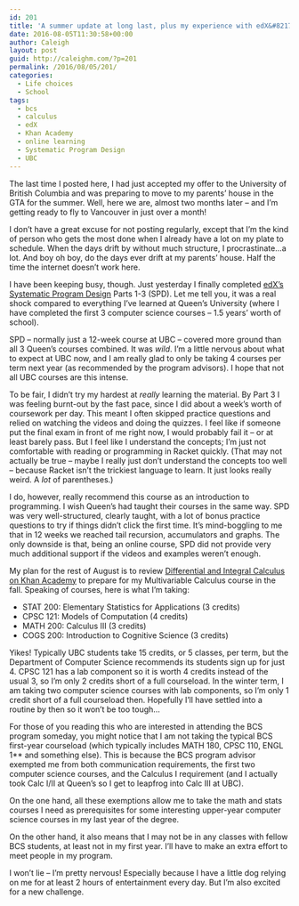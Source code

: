 ```yaml
---
id: 201
title: 'A summer update at long last, plus my experience with edX&#8217;s Systematic Programming Design'
date: 2016-08-05T11:30:58+00:00
author: Caleigh
layout: post
guid: http://caleighm.com/?p=201
permalink: /2016/08/05/201/
categories:
  - Life choices
  - School
tags:
  - bcs
  - calculus
  - edX
  - Khan Academy
  - online learning
  - Systematic Program Design
  - UBC
---
```

The last time I posted here, I had just accepted my offer to the University of British Columbia and was preparing to move to my parents&#8217; house in the GTA for the summer. Well, here we are, almost two months later – and I&#8217;m getting ready to fly to Vancouver in just over a month!

I don&#8217;t have a great excuse for not posting regularly, except that I&#8217;m the kind of person who gets the most done when I already have a lot on my plate to schedule. When the days drift by without much structure, I procrastinate&#8230;a lot. And boy oh boy, do the days ever drift at my parents&#8217; house. Half the time the internet doesn&#8217;t work here.

I have been keeping busy, though. Just yesterday I finally completed [edX&#8217;s Systematic Program Design](https://courses.edx.org/courses/course-v1:UBCx+SPD1x+2T2016/info) Parts 1-3 (SPD). Let me tell you, it was a real shock compared to everything I&#8217;ve learned at Queen&#8217;s University (where I have completed the first 3 computer science courses – 1.5 years&#8217; worth of school).

SPD – normally just a 12-week course at UBC – covered more ground than all 3 Queen&#8217;s courses combined. It was _wild_. I&#8217;m a little nervous about what to expect at UBC now, and I am really glad to only be taking 4 courses per term next year (as recommended by the program advisors). I hope that not all UBC courses are this intense.

To be fair, I didn&#8217;t try my hardest at _really_ learning the material. By Part 3 I was feeling burnt-out by the fast pace, since I did about a week&#8217;s worth of coursework per day. This meant I often skipped practice questions and relied on watching the videos and doing the quizzes. I feel like if someone put the final exam in front of me right now, I would probably fail it – or at least barely pass. But I feel like I understand the concepts; I&#8217;m just not comfortable with reading or programming in Racket quickly. (That may not actually be true – maybe I really just don&#8217;t understand the concepts too well – because Racket isn&#8217;t the trickiest language to learn. It just looks really weird. A _lot_ of parentheses.)

I do, however, really recommend this course as an introduction to programming. I wish Queen&#8217;s had taught their courses in the same way. SPD was very well-structured, clearly taught, with a lot of bonus practice questions to try if things didn&#8217;t click the first time. It&#8217;s mind-boggling to me that in 12 weeks we reached tail recursion, accumulators and graphs. The only downside is that, being an online course, SPD did not provide very much additional support if the videos and examples weren&#8217;t enough.

My plan for the rest of August is to review [Differential and Integral Calculus on Khan Academy](https://www.khanacademy.org/math/calculus-home) to prepare for my Multivariable Calculus course in the fall. Speaking of courses, here is what I&#8217;m taking:

  * STAT 200: Elementary Statistics for Applications (3 credits)
  * CPSC 121: Models of Computation (4 credits)
  * MATH 200: Calculus III (3 credits)
  * COGS 200: Introduction to Cognitive Science (3 credits)

Yikes! Typically UBC students take 15 credits, or 5 classes, per term, but the Department of Computer Science recommends its students sign up for just 4. CPSC 121 has a lab component so it is worth 4 credits instead of the usual 3, so I&#8217;m only 2 credits short of a full courseload. In the winter term, I am taking two computer science courses with lab components, so I&#8217;m only 1 credit short of a full courseload then. Hopefully I&#8217;ll have settled into a routine by then so it won&#8217;t be too tough&#8230;

For those of you reading this who are interested in attending the BCS program someday, you might notice that I am not taking the typical BCS first-year courseload (which typically includes MATH 180, CPSC 110, ENGL 1** and something else). This is because the BCS program advisor exempted me from both communication requirements, the first two computer science courses, and the Calculus I requirement (and I actually took Calc I/II at Queen&#8217;s so I get to leapfrog into Calc III at UBC).

On the one hand, all these exemptions allow me to take the math and stats courses I need as prerequisites for some interesting upper-year computer science courses in my last year of the degree.

On the other hand, it also means that I may not be in any classes with fellow BCS students, at least not in my first year. I&#8217;ll have to make an extra effort to meet people in my program.

I won&#8217;t lie – I&#8217;m pretty nervous! Especially because I have a little dog relying on me for at least 2 hours of entertainment every day. But I&#8217;m also excited for a new challenge.